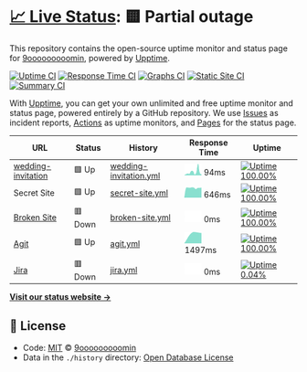 # [📈 Live Status](https://demo.upptime.js.org): <!--live status--> **🟨 Partial outage**

This repository contains the open-source uptime monitor and status page for [9ooooooooomin](https://9min.github.io/upptime), powered by [Upptime](https://github.com/upptime/upptime).

[![Uptime CI](https://github.com/koj-co/upptime/workflows/Uptime%20CI/badge.svg)](https://github.com/koj-co/upptime/actions?query=workflow%3A%22Uptime+CI%22)
[![Response Time CI](https://github.com/koj-co/upptime/workflows/Response%20Time%20CI/badge.svg)](https://github.com/koj-co/upptime/actions?query=workflow%3A%22Response+Time+CI%22)
[![Graphs CI](https://github.com/koj-co/upptime/workflows/Graphs%20CI/badge.svg)](https://github.com/koj-co/upptime/actions?query=workflow%3A%22Graphs+CI%22)
[![Static Site CI](https://github.com/koj-co/upptime/workflows/Static%20Site%20CI/badge.svg)](https://github.com/koj-co/upptime/actions?query=workflow%3A%22Static+Site+CI%22)
[![Summary CI](https://github.com/koj-co/upptime/workflows/Summary%20CI/badge.svg)](https://github.com/koj-co/upptime/actions?query=workflow%3A%22Summary+CI%22)

With [Upptime](https://upptime.js.org), you can get your own unlimited and free uptime monitor and status page, powered entirely by a GitHub repository. We use [Issues](https://github.com/9min/upptime/issues) as incident reports, [Actions](https://github.com/9min/upptime/actions) as uptime monitors, and [Pages](https://demo.upptime.js.org) for the status page.

<!--start: status pages-->
<!-- This summary is generated by Upptime (https://github.com/upptime/upptime) -->
<!-- Do not edit this manually, your changes will be overwritten -->

| URL                                                              | Status  | History                                                                                                 | Response Time                                                                          | Uptime                                                                                                                                                                                                                         |
| ---------------------------------------------------------------- | ------- | ------------------------------------------------------------------------------------------------------- | -------------------------------------------------------------------------------------- | ------------------------------------------------------------------------------------------------------------------------------------------------------------------------------------------------------------------------------ |
| [wedding-invitation](https://9min.github.io/wedding-invitation/) | 🟩 Up   | [wedding-invitation.yml](https://github.com/9min/upptime/commits/master/history/wedding-invitation.yml) | <img alt="Response time graph" src="./graphs/wedding-invitation.png" height="20"> 94ms | [![Uptime 100.00%](https://img.shields.io/endpoint?url=https%3A%2F%2Fraw.githubusercontent.com%2F9min%2Fupptime%2Fmaster%2Fapi%2Fwedding-invitation%2Fuptime.json)](https://9min.github.io/upptime/history/wedding-invitation) |
| Secret Site                                                      | 🟩 Up   | [secret-site.yml](https://github.com/9min/upptime/commits/master/history/secret-site.yml)               | <img alt="Response time graph" src="./graphs/secret-site.png" height="20"> 646ms       | [![Uptime 100.00%](https://img.shields.io/endpoint?url=https%3A%2F%2Fraw.githubusercontent.com%2F9min%2Fupptime%2Fmaster%2Fapi%2Fsecret-site%2Fuptime.json)](https://9min.github.io/upptime/history/secret-site)               |
| [Broken Site](https://gumin123.co.kr)                            | 🟥 Down | [broken-site.yml](https://github.com/9min/upptime/commits/master/history/broken-site.yml)               | <img alt="Response time graph" src="./graphs/broken-site.png" height="20"> 0ms         | [![Uptime 100.00%](https://img.shields.io/endpoint?url=https%3A%2F%2Fraw.githubusercontent.com%2F9min%2Fupptime%2Fmaster%2Fapi%2Fbroken-site%2Fuptime.json)](https://9min.github.io/upptime/history/broken-site)               |
| [Agit](https://kakaomobility.agit.in/)                           | 🟩 Up   | [agit.yml](https://github.com/9min/upptime/commits/master/history/agit.yml)                             | <img alt="Response time graph" src="./graphs/agit.png" height="20"> 1497ms             | [![Uptime 100.00%](https://img.shields.io/endpoint?url=https%3A%2F%2Fraw.githubusercontent.com%2F9min%2Fupptime%2Fmaster%2Fapi%2Fagit%2Fuptime.json)](https://9min.github.io/upptime/history/agit)                             |
| [Jira](https://jira.daumkakao.com/)                              | 🟥 Down | [jira.yml](https://github.com/9min/upptime/commits/master/history/jira.yml)                             | <img alt="Response time graph" src="./graphs/jira.png" height="20"> 0ms                | [![Uptime 0.04%](https://img.shields.io/endpoint?url=https%3A%2F%2Fraw.githubusercontent.com%2F9min%2Fupptime%2Fmaster%2Fapi%2Fjira%2Fuptime.json)](https://9min.github.io/upptime/history/jira)                               |

<!--end: status pages-->

[**Visit our status website →**](https://9min.github.io/upptime)

## 📄 License

- Code: [MIT](./LICENSE) © [9ooooooooomin](https://9min.github.io/upptime)
- Data in the `./history` directory: [Open Database License](https://opendatacommons.org/licenses/odbl/1-0/)
